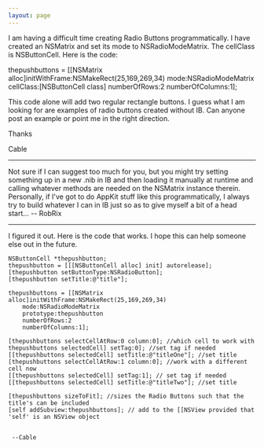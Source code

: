 ```yaml
---
layout: page
---
```


I am having a difficult time creating Radio Buttons programmatically.  I have created an NSMatrix and set its mode to NSRadioModeMatrix.  The cellClass is NSButtonCell.  Here is the code:

    
thepushbuttons = [[NSMatrix alloc]initWithFrame:NSMakeRect(25,169,269,34)
	mode:NSRadioModeMatrix
	cellClass:[NSButtonCell class]
	numberOfRows:2
	numberOfColumns:1];


This code alone will add two regular rectangle buttons.  I guess what I am looking for are examples of radio buttons created without IB.  Can anyone post an example or point me in the right direction.

Thanks

Cable

----

Not sure if I can suggest too much for you, but you might try setting something up in a new .nib in IB and then loading it manually at runtime and calling whatever methods are needed on the NSMatrix instance therein. Personally, if I've got to do AppKit stuff like this programmatically, I always try to build whatever I can in IB just so as to give myself a bit of a head start... -- RobRix




----

I figured it out.  Here is the code that works.  I hope this can help someone else out in the future. 

    
	NSButtonCell *thepushbutton; 
	thepushbutton = [[[NSButtonCell alloc] init] autorelease]; 
	[thepushbutton setButtonType:NSRadioButton]; 
	[thepushbutton setTitle:@"title"]; 

	thepushbuttons = [[NSMatrix alloc]initWithFrame:NSMakeRect(25,169,269,34)
		mode:NSRadioModeMatrix
		prototype:thepushbutton
		numberOfRows:2
		numberOfColumns:1]; 

	[thepushbuttons selectCellAtRow:0 column:0]; //which cell to work with
	thepushbuttons selectedCell] setTag:0]; //set tag if needed
	[[thepushbuttons selectedCell] setTitle:@"titleOne"]; //set title 
	[thepushbuttons selectCellAtRow:1 column:0]; //work with a different cell now
	[[thepushbuttons selectedCell] setTag:1]; // set tag if needed
	[[thepushbuttons selectedCell] setTitle:@"titleTwo"]; //set title

	[thepushbuttons sizeToFit]; //sizes the Radio Buttons such that the title's can be included 
	[self addSubview:thepushbuttons]; // add to the [[NSView provided that 'self' is an NSView object
 

     --Cable
